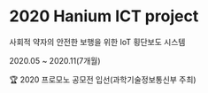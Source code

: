 # 2020 Hanium ICT project

사회적 약자의 안전한 보행을 위한 IoT 횡단보도 시스템

2020.05 ~ 2020.11(7개월)

🏆 2020 프로모노 공모전 입선(과학기술정보통신부 주최)
